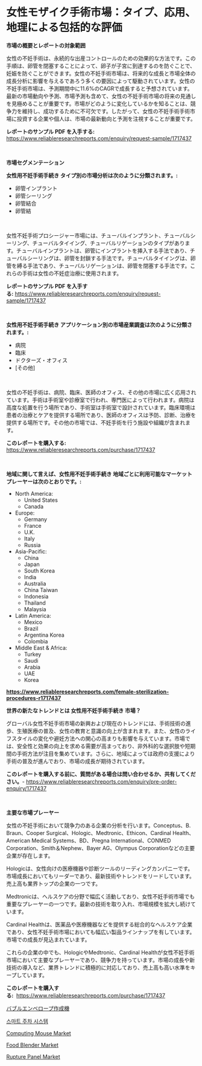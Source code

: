 <p><h1>女性モザイク手術市場：タイプ、応用、地理による包括的な評価</h1></p><p><strong>市場の概要とレポートの対象範囲</strong></p>
<p><p>女性の不妊手術は、永続的な出産コントロールのための効果的な方法です。この手順は、卵管を閉塞することによって、卵子が子宮に到達するのを防ぐことで、妊娠を防ぐことができます。女性の不妊手術市場は、将来的な成長と市場全体の成長分析に影響を与えるであろう多くの要因によって駆動されています。女性の不妊手術市場は、予測期間中に11.6%のCAGRで成長すると予想されています。最新の市場動向や予測、市場予測も含めて、女性の不妊手術市場の将来の見通しを見極めることが重要です。市場がどのように変化しているかを知ることは、競争力を維持し、成功するために不可欠です。したがって、女性の不妊手術手術市場に投資する企業や個人は、市場の最新動向と予測を注視することが重要です。</p></p>
<p><strong>レポートのサンプル PDF を入手する:</strong> <a href="https://www.reliableresearchreports.com/enquiry/request-sample/1717437">https://www.reliableresearchreports.com/enquiry/request-sample/1717437</a></p>
<p>&nbsp;</p>
<p><strong>市場セグメンテーション</strong></p>
<p><strong>女性用不妊手術手続き タイプ別の市場分析は次のように分類されます。:</strong></p>
<p><ul><li>卵管インプラント</li><li>卵管シーリング</li><li>卵管結合</li><li>卵管結</li></ul></p>
<p>&nbsp;</p>
<p><p>女性不妊手術プロシージャー市場には、チューバルインプラント、チューバルシーリング、チューバルタイイング、チューバルリゲーションのタイプがあります。チューバルインプラントは、卵管にインプラントを挿入する手法であり、チューバルシーリングは、卵管を封鎖する手法です。チューバルタイイングは、卵管を縛る手法であり、チューバルリゲーションは、卵管を閉塞する手法です。これらの手術は女性の不妊症治療に使用されます。</p></p>
<p><strong>レポートのサンプル PDF を入手する:</strong>&nbsp;<a href="https://www.reliableresearchreports.com/enquiry/request-sample/1717437">https://www.reliableresearchreports.com/enquiry/request-sample/1717437</a></p>
<p>&nbsp;</p>
<p><strong> 女性用不妊手術手続き アプリケーション別の市場産業調査は次のように分類されます。:</strong></p>
<p><ul><li>病院</li><li>臨床</li><li>ドクターズ・オフィス</li><li>[その他]</li></ul></p>
<p>&nbsp;</p>
<p><p>女性の不妊手術は、病院、臨床、医師のオフィス、その他の市場に広く応用されています。手術は手術室や診療室で行われ、専門医によって行われます。病院は高度な処置を行う場所であり、手術室は手術室で設計されています。臨床環境は患者の治療とケアを提供する場所であり、医師のオフィスは予防、診断、治療を提供する場所です。その他の市場では、不妊手術を行う施設や組織が含まれます。</p></p>
<p><strong>このレポートを購入する:</strong>&nbsp; <a href="https://www.reliableresearchreports.com/purchase/1717437">https://www.reliableresearchreports.com/purchase/1717437</a></p>
<p>&nbsp;</p>
<p><strong>地域に関して言えば、女性用不妊手術手続き 地域ごとに利用可能なマーケットプレーヤーは次のとおりです。:</strong></p>
<p><ul>
    <li>
        North America:
        <ul>
            <li>United States</li>
            <li>Canada</li>
        </ul>
    </li>
    <li>
        Europe:
        <ul>
            <li>Germany</li>
            <li>France</li>
            <li>U.K.</li>
            <li>Italy</li>
            <li>Russia</li>
        </ul>
    </li>
    <li>
        Asia-Pacific:
        <ul>
            <li>China</li>
            <li>Japan</li>
            <li>South Korea</li>
            <li>India</li>
            <li>Australia</li>
            <li>China Taiwan</li>
            <li>Indonesia</li>
            <li>Thailand</li>
            <li>Malaysia</li>
        </ul>
    </li>
    <li>
        Latin America:
        <ul>
            <li>Mexico</li>
            <li>Brazil</li>
            <li>Argentina Korea</li>
            <li>Colombia</li>
        </ul>
    </li>
    <li>
        Middle East & Africa:
        <ul>
            <li>Turkey</li>
            <li>Saudi</li>
            <li>Arabia</li>
            <li>UAE</li>
            <li>Korea</li>
        </ul>
    </li>
    </ul></p>
<p><strong><a href="https://www.reliableresearchreports.com/female-sterilization-procedures-r1717437">https://www.reliableresearchreports.com/female-sterilization-procedures-r1717437</a></strong>&nbsp;</p>
<p><strong>世界の新たなトレンドとは 女性用不妊手術手続き 市場？</strong></p>
<p><p>グローバル女性不妊手術市場の新興および現在のトレンドには、手術技術の進歩、生殖医療の普及、女性の教育と意識の向上が含まれます。また、女性のライフスタイルの変化や避妊方法への関心の高まりも影響を与えています。市場では、安全性と効果の向上を求める需要が高まっており、非外科的な選択肢や短期間の手術方法が注目を集めています。さらに、地域によっては政府の支援により手術の普及が進んでおり、市場の成長が期待されています。</p></p>
<p><strong>このレポートを購入する前に、質問がある場合は問い合わせるか、共有してください。</strong>- <a href="https://www.reliableresearchreports.com/enquiry/pre-order-enquiry/1717437">https://www.reliableresearchreports.com/enquiry/pre-order-enquiry/1717437</a></p>
<p>&nbsp;</p>
<p><strong>主要な市場プレーヤー</strong></p>
<p><p>女性の不妊手術において競争力のある企業の分析を行います。Conceptus、B. Braun、Cooper Surgical、Hologic、Medtronic、Ethicon、Cardinal Health、American Medical Systems、BD、Pregna International、CONMED Corporation、Smith＆Nephew、Bayer AG、Olympus Corporationなどの主要企業が存在します。</p><p>Hologicは、女性向けの医療機器や診断ツールのリーディングカンパニーです。市場成長においてもリーダーであり、最新技術やトレンドをリードしています。売上高も業界トップの企業の一つです。</p><p>Medtronicは、ヘルスケアの分野で幅広く活動しており、女性不妊手術市場でも重要なプレーヤーの一つです。最新の技術を取り入れ、市場規模を拡大し続けています。</p><p>Cardinal Healthは、医薬品や医療機器などを提供する総合的なヘルスケア企業であり、女性不妊手術市場においても幅広い製品ラインナップを有しています。市場での成長が見込まれています。</p><p>これらの企業の中でも、HologicやMedtronic、Cardinal Healthが女性不妊手術市場において主要なプレーヤーであり、競争力を持っています。市場の成長や新技術の導入など、業界トレンドに積極的に対応しており、売上高も高い水準をキープしています。</p></p>
<p><strong>このレポートを購入する:</strong>&nbsp;&nbsp;<a href="https://www.reliableresearchreports.com/purchase/1717437">https://www.reliableresearchreports.com/purchase/1717437</a></p>
<p><p><a href="https://github.com/lrlmopnhwd79300/Market-Research-Report-List-1/blob/main/302189026834.md">バブルエンベロープ作成機</a></p><p><a href="https://github.com/TimmyMann6767/Market-Research-Report-List-1/blob/main/360012124825.md">스마트 주차 시스템</a></p><p><a href="https://www.linkedin.com/pulse/computing-mouse-market-insights-cagr-trends-growth-strategies-7qbuc?trackingId=1V1BlYMT9csJgUiwoF99Hw%3D%3D">Computing Mouse Market</a></p><p><a href="https://www.linkedin.com/pulse/food-blender-market-trends-analysis-forecasted-period-2024-2031-i4wqc?trackingId=e3OdH8S2%2BTg23y3kYlZxnw%3D%3D">Food Blender Market</a></p><p><a href="https://github.com/Airanohannonzb68e5pb53oc1/Market-Research-Report-List-2/blob/main/rupture-panel-market.md">Rupture Panel Market</a></p></p>